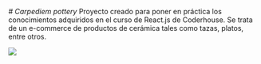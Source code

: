<em> # Carpediem pottery </em>
Proyecto creado para poner en práctica los conocimientos adquiridos en el curso de React.js de Coderhouse. Se trata de un e-commerce de productos de cerámica tales como tazas, platos, entre otros.

![](https://github.com/AyelenAguilar/carpediem-pottery/blob/main/Recording%202022-10-15%20at%2017.50.49.gif)
